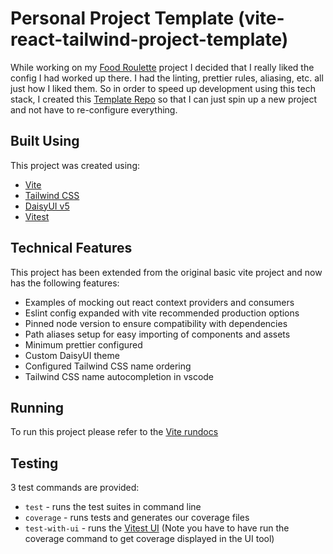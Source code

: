 # Personal Project Template (vite-react-tailwind-project-template)

While working on my [Food Roulette](https://github.com/github-bdem/food-roulette) project I decided that I really liked the config I had worked up there. I had the linting, prettier rules, aliasing, etc. all just how I liked them. So in order to speed up development using this tech stack, I created this [Template Repo](https://docs.github.com/en/repositories/creating-and-managing-repositories/creating-a-repository-from-a-template) so that I can just spin up a new project and not have to re-configure everything.

## Built Using

This project was created using:

- [Vite](https://vite.dev/)
- [Tailwind CSS](https://tailwindcss.com/)
- [DaisyUI v5](https://daisyui.com/)
- [Vitest](https://vitest.dev/)

## Technical Features

This project has been extended from the original basic vite project and now has the following features:

- Examples of mocking out react context providers and consumers
- Eslint config expanded with vite recommended production options
- Pinned node version to ensure compatibility with dependencies
- Path aliases setup for easy importing of components and assets
- Minimum prettier configured
- Custom DaisyUI theme
- Configured Tailwind CSS name ordering
- Tailwind CSS name autocompletion in vscode

## Running

To run this project please refer to the [Vite rundocs](https://vite.dev/guide/)

## Testing

3 test commands are provided:

- `test` - runs the test suites in command line
- `coverage` - runs tests and generates our coverage files
- `test-with-ui` - runs the [Vitest UI](https://vitest.dev/guide/ui.html) (Note you have to have run the coverage command to get coverage displayed in the UI tool)

